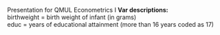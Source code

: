 Presentation for QMUL Econometrics I
<b>
Var descriptions: <br>
</b>
birthweight = birth weight of infant (in grams)
<br>
educ = years of educational attainment (more than 16 years coded as 17)